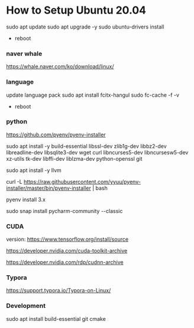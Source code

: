 # How to Setup Ubuntu 20.04



sudo apt update
sudo apt upgrade -y
sudo ubuntu-drivers install

- reboot



### naver whale

https://whale.naver.com/ko/download/linux/



### language

update language pack
sudo apt install fcitx-hangul
sudo fc-cache -f -v

- reboot



### python

https://github.com/pyenv/pyenv-installer

sudo apt install -y build-essential libssl-dev zlib1g-dev libbz2-dev \
libreadline-dev libsqlite3-dev wget curl libncurses5-dev libncursesw5-dev \
xz-utils tk-dev libffi-dev liblzma-dev python-openssl git

sudo apt install -y llvm

curl -L https://raw.githubusercontent.com/yyuu/pyenv-installer/master/bin/pyenv-installer | bash

pyenv install 3.x

sudo snap install pycharm-community --classic



### CUDA

version: https://www.tensorflow.org/install/source

https://developer.nvidia.com/cuda-toolkit-archive

https://developer.nvidia.com/rdp/cudnn-archive



### Typora

https://support.typora.io/Typora-on-Linux/



### Development

sudo apt install build-essential git cmake



